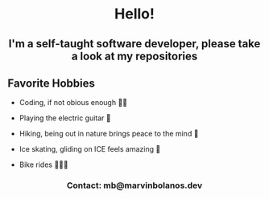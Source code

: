 <h1 align="center">Hello!</h1>
<h2 align="center">I'm a self-taught software developer, please take a look at my repositories</h2>

## Favorite Hobbies
<ul>
  
  <li> Coding, if not obious enough 👨‍💻</li>
  <p></p>
  
  <li> Playing the electric guitar 🎸</li>
  <p></p>
  
  <li> Hiking, being out in nature brings peace to the mind 🌲</li>
  <p></p>
  
  
  <li> Ice skating, gliding on ICE feels amazing 🏒</li>
  <p></p>
  
  <li> Bike rides 🚵🏻‍♂️</li>
  <p></p>

</ul>

<h3 align="center">Contact: mb@marvinbolanos.dev
</h3>
